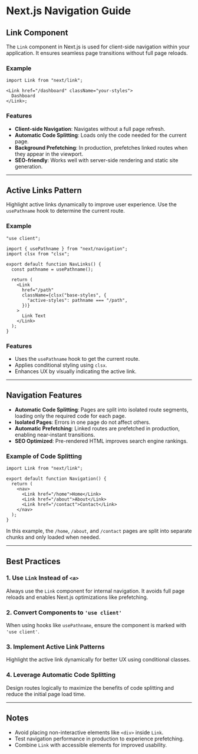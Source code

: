 # Next.js Navigation Guide

## Link Component

The `Link` component in Next.js is used for client-side navigation within your application. It ensures seamless page transitions without full page reloads.

### Example

```tsx
import Link from "next/link";

<Link href="/dashboard" className="your-styles">
  Dashboard
</Link>;
```

### Features

- **Client-side Navigation**: Navigates without a full page refresh.
- **Automatic Code Splitting**: Loads only the code needed for the current page.
- **Background Prefetching**: In production, prefetches linked routes when they appear in the viewport.
- **SEO-friendly**: Works well with server-side rendering and static site generation.

---

## Active Links Pattern

Highlight active links dynamically to improve user experience. Use the `usePathname` hook to determine the current route.

### Example

```tsx
"use client";

import { usePathname } from "next/navigation";
import clsx from "clsx";

export default function NavLinks() {
  const pathname = usePathname();

  return (
    <Link
      href="/path"
      className={clsx("base-styles", {
        "active-styles": pathname === "/path",
      })}
    >
      Link Text
    </Link>
  );
}
```

### Features

- Uses the `usePathname` hook to get the current route.
- Applies conditional styling using `clsx`.
- Enhances UX by visually indicating the active link.

---

## Navigation Features

- **Automatic Code Splitting**: Pages are split into isolated route segments, loading only the required code for each page.
- **Isolated Pages**: Errors in one page do not affect others.
- **Automatic Prefetching**: Linked routes are prefetched in production, enabling near-instant transitions.
- **SEO Optimized**: Pre-rendered HTML improves search engine rankings.

### Example of Code Splitting

```tsx
import Link from "next/link";

export default function Navigation() {
  return (
    <nav>
      <Link href="/home">Home</Link>
      <Link href="/about">About</Link>
      <Link href="/contact">Contact</Link>
    </nav>
  );
}
```

In this example, the `/home`, `/about`, and `/contact` pages are split into separate chunks and only loaded when needed.

---

## Best Practices

### 1. Use `Link` Instead of `<a>`

Always use the `Link` component for internal navigation. It avoids full page reloads and enables Next.js optimizations like prefetching.

### 2. Convert Components to `'use client'`

When using hooks like `usePathname`, ensure the component is marked with `'use client'`.

### 3. Implement Active Link Patterns

Highlight the active link dynamically for better UX using conditional classes.

### 4. Leverage Automatic Code Splitting

Design routes logically to maximize the benefits of code splitting and reduce the initial page load time.

---

## Notes

- Avoid placing non-interactive elements like `<div>` inside `Link`.
- Test navigation performance in production to experience prefetching.
- Combine `Link` with accessible elements for improved usability.

